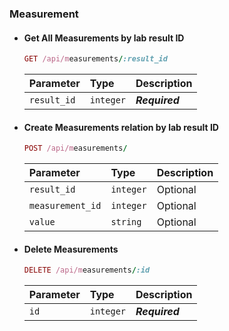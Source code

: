 ### Measurement

-   #### Get All Measurements by lab result ID

    ```ruby
    GET /api/measurements/:result_id
    ```

    | Parameter           | Type      | Description    |
    | :------------------ | :-------- | :------------- |
    | `result_id`         | `integer` | **_Required_** |


-   #### Create Measurements relation by lab result ID

    ```ruby
    POST /api/measurements/
    ```

    | Parameter           | Type      | Description    |
    | :------------------ | :-------- | :------------- |
    | `result_id`         | `integer` | Optional |
    | `measurement_id`    | `integer` | Optional |
    | `value`             | `string`  | Optional |

-   #### Delete Measurements

    ```ruby
    DELETE /api/measurements/:id
    ```

    | Parameter | Type      | Description    |
    | :-------- | :-------- | :------------- |
    | `id`      | `integer` | **_Required_** |
